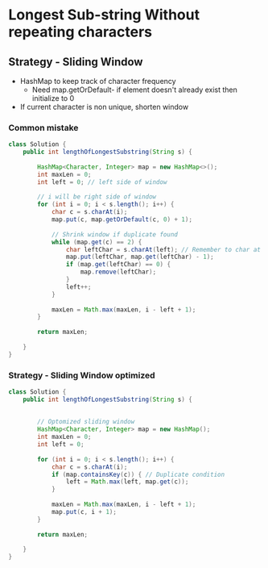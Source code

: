 # Longest Sub-string Without repeating characters

## Strategy - Sliding Window

* HashMap to keep track of character frequency
  * Need map.getOrDefault- if element doesn't already exist then initialize to 0
* If current character is non unique, shorten window

### Common mistake&#x20;

```java
class Solution {
    public int lengthOfLongestSubstring(String s) {
        
        HashMap<Character, Integer> map = new HashMap<>();
        int maxLen = 0; 
        int left = 0; // left side of window
        
        // i will be right side of window
        for (int i = 0; i < s.length(); i++) { 
            char c = s.charAt(i);
            map.put(c, map.getOrDefault(c, 0) + 1);
            
            // Shrink window if duplicate found
            while (map.get(c) == 2) {
                char leftChar = s.charAt(left); // Remember to char at front of window not current char
                map.put(leftChar, map.get(leftChar) - 1);
                if (map.get(leftChar) == 0) {
                    map.remove(leftChar);
                }
                left++; 
            }
            
            maxLen = Math.max(maxLen, i - left + 1); 
        }
        
        return maxLen;
        
    }
}
```

### Strategy - Sliding Window optimized&#x20;

```java
class Solution {
    public int lengthOfLongestSubstring(String s) {
        
        
        // Optomized sliding window
        HashMap<Character, Integer> map = new HashMap();
        int maxLen = 0;
        int left = 0;
        
        for (int i = 0; i < s.length(); i++) {
            char c = s.charAt(i);
            if (map.containsKey(c)) { // Duplicate condition
                left = Math.max(left, map.get(c));
            }
            
            maxLen = Math.max(maxLen, i - left + 1);
            map.put(c, i + 1);
        }
        
        return maxLen; 
        
    }
}
```

